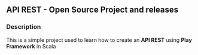 ## API REST - Open Source Project and releases 

### Description
This is a simple project used to learn how to create an **API REST** using **Play Framework** in Scala
